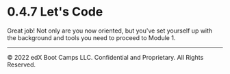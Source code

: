 # 0.4.7 Let's Code
Great job! Not only are you now oriented, but you've set yourself up with the background and tools you need to proceed to Module 1.

---
© 2022 edX Boot Camps LLC. Confidential and Proprietary. All Rights Reserved.
